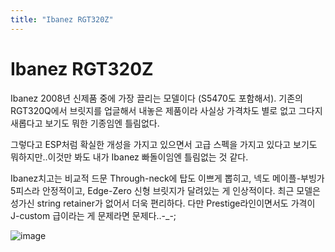 ```yaml
---
title: "Ibanez RGT320Z"
---
```

# Ibanez RGT320Z

Ibanez 2008년 신제품 중에 가장 끌리는 모델이다 (S5470도 포함해서). 기존의 RGT320Q에서 브릿지를 업글해서 내놓은 제품이라 사실상 가격차도 별로 없고 그다지 새롭다고 보기도 뭐한 기종임엔 틀림없다. 

그렇다고 ESP처럼 확실한 개성을 가지고 있으면서 고급 스펙을 가지고 있다고 보기도 뭐하지만..이것만 봐도 내가 Ibanez 빠돌이임엔 틀림없는 것 같다.

Ibanez치고는 비교적 드문 Through-neck에 탑도 이쁘게 뽑히고, 넥도 메이플-부빙가 5피스라 안정적이고, Edge-Zero 신형 브릿지가 달려있는 게 인상적이다. 최근 모델은 성가신 string retainer가 없어서 더욱 편리하다. 다만 Prestige라인이면서도 가격이 J-custom 급이라는 게 문제라면 문제다..-_-;

![image](ad76707beb6948f33cc738063b50ff4d.jpg)

